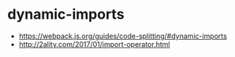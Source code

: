 # dynamic-imports
+ https://webpack.js.org/guides/code-splitting/#dynamic-imports
+ http://2ality.com/2017/01/import-operator.html
